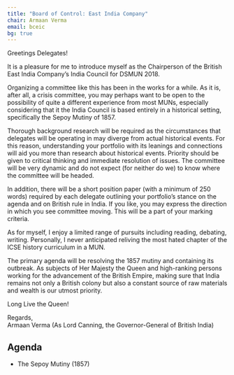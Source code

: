 ```yaml
---
title: "Board of Control: East India Company"
chair: Armaan Verma
email: bceic
bg: true
---
```


Greetings Delegates!

It is a pleasure for me to introduce myself as the Chairperson of the British East India Company’s India Council for DSMUN 2018.

Organizing a committee like this has been in the works for a while. As it is, after all, a crisis committee, you may perhaps want to be open to the possibility of quite a different experience from most MUNs, especially considering that it the India Council is based entirely in a historical setting, specifically the Sepoy Mutiny of 1857.

Thorough background research will be required as the circumstances that delegates will be operating in may diverge from actual historical events. For this reason, understanding your portfolio with its leanings and connections will aid you more than research about historical events. Priority should be given to critical thinking and immediate resolution of issues. The committee will be very dynamic and do not expect (for neither do we) to know where the committee will be headed.

In addition, there will be a short position paper (with a minimum of 250 words) required by each delegate outlining your portfolio’s stance on the agenda and on British rule in India. If you like, you may express the direction in which you see committee moving. This will be a part of your marking criteria.

As for myself, I enjoy a limited range of pursuits including reading, debating, writing. Personally, I never anticipated reliving the most hated chapter of the ICSE history curriculum in a MUN.

The primary agenda will be resolving the 1857 mutiny and containing its outbreak. As subjects of Her Majesty the Queen and high-ranking persons working for the advancement of the British Empire, making sure that India remains not only a British colony but also a constant source of raw materials and wealth is our utmost priority.

Long Live the Queen!

Regards,<br>
Armaan Verma (As Lord Canning, the Governor-General of British India)

## Agenda

- The Sepoy Mutiny (1857)
